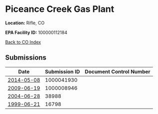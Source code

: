# Piceance Creek Gas Plant

**Location:** Rifle, CO

**EPA Facility ID:** 100000112184

[Back to CO Index](../../index.md)

## Submissions

| Date | Submission ID | Document Control Number |
|------|--------------|-------------------------|
| [2014-05-08](submissions/1000041930.md) | 1000041930 |  |
| [2009-06-19](submissions/1000008946.md) | 1000008946 |  |
| [2004-06-28](submissions/38988.md) | 38988 |  |
| [1999-06-21](submissions/16798.md) | 16798 |  |

